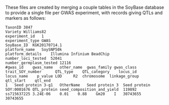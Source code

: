 These files are created by merging a couple tables in the SoyBase database to provide a single file per GWAS experiment, with records giving QTLs and markers as follows:
```
TaxonID	3847
Variety	Williams82
experiment_id	1
experiment_type	GWAS
SoyBase_ID	KGK20170714.1
platform_name	SoySNP50k
platform_details	Illumina Infinium BeadChip
number_loci_tested	52041
number_germplasm_tested	12116
#gwas_id	gwas_name	other_name	gwas_family	gwas_class	trait_SOY_number	  QTL_type	  QTL_category    locus_id	  locus_name	p_value	LOD     R2	chromosome	linkage_group   qtl_start	 qtl_end
1	Seed protein 3-g1	OtherName	Seed protein 3	Seed protein	SOY:0001676	QTL_protein	seed_composition_and_yield	119892	ss715637225	3.24E-06	0.01	0.88	Gm20	I	30743655	30743655
```
